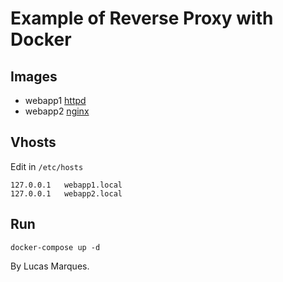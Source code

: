 # Example of Reverse Proxy with Docker

## Images
- webapp1 [httpd](https://hub.docker.com/_/httpd/)
- webapp2 [nginx](https://hub.docker.com/_/nginx/)

## Vhosts
Edit in `/etc/hosts`
```
127.0.0.1	webapp1.local
127.0.0.1	webapp2.local
```

## Run
```
docker-compose up -d
```

By Lucas Marques.
